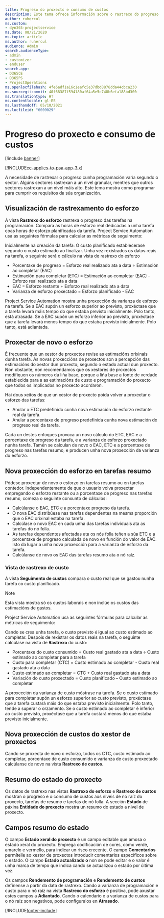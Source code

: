 ```yaml
---
title: Progreso do proxecto e consumo de custos
description: Este tema ofrece información sobre o rastrexo do progreso do proxecto e o consumo de custos.
author: ruhercul
ms.custom:
- dyn365-projectservice
ms.date: 08/21/2020
ms.topic: article
ms.author: ruhercul
audience: Admin
search.audienceType:
- admin
- customizer
- enduser
search.app:
- D365CE
- D365PS
- ProjectOperations
ms.openlocfilehash: 4fe6adf1a16c1eafc5e37dbd8878dda44cbca230
ms.sourcegitcommit: 40f68387f594180af64a5e5c748b6efa188bd300
ms.translationtype: HT
ms.contentlocale: gl-ES
ms.lasthandoff: 05/10/2021
ms.locfileid: "6009029"
---
```

# <a name="project-progress-and-cost-consumption"></a>Progreso do proxecto e consumo de custos

[!include [banner](../includes/psa-now-project-operations.md)]

[!INCLUDE[cc-applies-to-psa-app-3.x](../includes/cc-applies-to-psa-app-3x.md)]

A necesidade de rastrexar o progreso cunha programación varía segundo o sector. Algúns sectores rastrexan a un nivel granular, mentres que outros sectores rastrexan a un nivel máis alto. Este tema mostra como programar para cumprir os requisitos da súa organización.

## <a name="effort-tracking-view"></a>Visualización de rastrexamento do esforzo

A vista **Rastrexo do esforzo** rastrexa o progreso das tarefas na programación. Compara as horas de esforzo real dedicadas a unha tarefa coas horas de esforzo planificadas da tarefa. Project Service Automation usa as seguintes fórmulas para calcular as métricas de seguimento:

Inicialmente na creación da tarefa: O custo planificado establecerase segundo o custo estimado ao finalizar. Unha vez rexistrados os datos reais na tarefa, o seguinte será o cálculo na vista de rastrexo do esforzo

- Porcentaxe de progreso = Esforzo real realizado ata a data ÷ Estimación ao completar (EAC) 
- Estimación para completar (ETC) = Estimación ao completar (EAC) – Esforzo real realizado ata a data 
- EAC = Esforzo restante + Esforzo real realizado ata a data 
- Varianza de esforzo proxectado = Esforzo planificado - EAC

Project Service Automation mostra unha proxección da varianza de esforzo na tarefa. Se a EAC supón un esforzo superior ao previsto, proxéctase que a tarefa levará máis tempo do que estaba previsto inicialmente. Polo tanto, está atrasada. Se a EAC supón un esforzo inferior ao previsto, proxéctase que a tarefa levará menos tempo do que estaba previsto inicialmente. Polo tanto, está adiantada.

## <a name="reprojecting-effort"></a>Proxectar de novo o esforzo

É frecuente que un xestor de proxectos revise as estimacións orixinais dunha tarefa. As novas proxeccións de proxectos son a percepción das estimacións do xestor dun proxecto, segundo o estado actual dun proxecto. Non obstante, non recomendamos que os xestores de proxectos modifiquen os números da liña base, porque a liña base a fonte de verdade establecida para a as estimacións de custo e programación do proxecto que todos os implicados no proxecto acordaron.

Hai dous xeitos de que un xestor de proxecto poida volver a proxectar o esforzo das tarefas:

- Anular o ETC predefinido cunha nova estimación do esforzo restante real da tarefa. 
- Anular a porcentaxe de progreso predefinida cunha nova estimación do progreso real da tarefa.

Cada un destes enfoques provoca un novo cálculo do ETC, EAC e a porcentaxe de progreso da tarefa, e a varianza de esforzo proxectado nunha tarefa. Tamén se calculan de novo o EAC, ETC e a porcentaxe de progreso nas tarefas resumo, e producen unha nova proxección da varianza do esforzo.

## <a name="reprojection-of-effort-on-summary-tasks"></a>Nova proxección do esforzo en tarefas resumo

Pódese proxectar de novo o esforzo en tarefas resumo ou en tarefas contedor. Independentemente de que o usuario volva proxectar empregando o esforzo restante ou a porcentaxe de progreso nas tarefas resumo, comeza o seguinte conxunto de cálculos:

- Calcúlanse o EAC, ETC e a porcentaxe progreso da tarefa.
- O nova EAC distribúese nas tarefas dependentes na mesma proporción que o EAC orixinal estaba na tarefa.
- Calcúlase o novo EAC en cada unha das tarefas individuais ata as tarefas do nó folla. 
- As tarefas dependentes afectadas ata os nós folla teñen a súa ETC e a porcentaxe de progreso calculada de novo en función do valor de EAC. Isto da lugar a unha nova proxección para a varianza de esforzo da tarefa. 
- Calcúlanse de novo os EAC das tarefas resumo ata o nó raíz.

### <a name="cost-tracking-view"></a>Vista de rastrexo de custo 

A vista **Seguimento de custos** compara o custo real que se gastou nunha tarefa co custo planificado. 

> [!NOTE]
> Esta vista mostra só os custos laborais e non inclúe os custos das estimacións de gastos. 

Project Service Automation usa as seguintes fórmulas para calcular as métricas de seguimento:

Cando se crea unha tarefa, o custo previsto é igual ao custo estimado ao completar. Despois de rexistrar os datos reais na tarefa, o seguinte calcúlase na vista de **Rastrexo** do custo:

 - Porcentaxe do custo consumido = Custo real gastado ata a data ÷ Custo estimado ao completar para a tarefa
 - Custo para completar (CTC) = Custo estimado ao completar - Custo real gastado ata a data
 - Custo estimado ao completar = CTC + Custo real gastado ata a data
 - Variación do custo proxectado = Custo planificado – Custo estimado ao completar

A proxección da varianza de custo móstrase na tarefa. Se o custo estimado para completar supón un esforzo superior ao custo previsto, proxéctase que a tarefa custará máis do que estaba previsto inicialmente. Polo tanto, tende a superar o orzamento. Se o custo estimado ao completar é inferior ao custo previsto, proxéctase que a tarefa custará menos do que estaba previsto inicialmente.

## <a name="project-managers-reprojection-of-cost"></a>Nova proxección de custos do xestor de proxectos

Cando se proxecta de novo o esforzo, todos os CTC, custo estimado ao completar, porcentaxe de custo consumido e varianza de custo proxectado calcúlanse de novo na vista **Rastrexo de custos**.

## <a name="project-status-summary"></a>Resumo do estado do proxecto

Os datos de rastrexo nas vistas **Rastrexo do esforzo** e **Rastrexo de custos** mostran o progreso e o consumo de custos aos niveis de nó raíz do proxecto, tarefas de resumo e tarefas de nó folla. A sección **Estado** de páxina **Entidade do proxecto** mostra un resumo do estado a nivel de proxecto.

## <a name="status-summary-fields"></a>Campos resumo do estado

O campo **Estado xeral do proxecto** é un campo editable que amosa o estado xeral do proxecto. Emprega codificación de cores, como verde, amarelo e vermello, para indicar un risco crecente. O campo **Comentarios** permítelle ao xestor de proxectos introducir comentarios específicos sobre o estado. O campo **Estado actualizado o** non se pode editar e o valor é unha marca de tempo que indica cando se actualizou o estado por última vez.

Os campos **Rendemento de programación** e **Rendemento de custos** defínense a partir da data de rastrexo. Cando a varianza de programación e custo para o nó raíz na vista **Rastrexo do esforzo** é positiva, pode axustar estes campos a **Adiantado**. Cando o calendario e a varianza de custos para o nó raíz son negativos, pode configuralos en **Atrasado**.


[!INCLUDE[footer-include](../includes/footer-banner.md)]